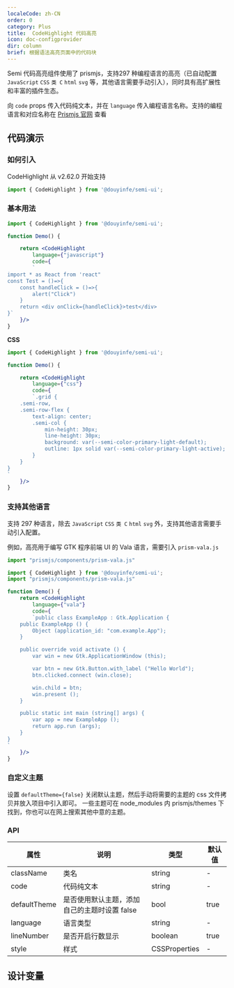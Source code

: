 ```yaml
---
localeCode: zh-CN
order: 0
category: Plus
title:  CodeHighlight 代码高亮
icon: doc-configprovider
dir: column
brief: 根据语法高亮页面中的代码块
---
```


Semi 代码高亮组件使用了 prismjs，支持297 种编程语言的高亮（已自动配置 `JavaScript` `CSS` `类 C` `html` `svg` 等，其他语言需要手动引入），同时具有高扩展性和丰富的插件生态。

向 `code` props 传入代码纯文本，并在 `language` 传入编程语言名称。支持的编程语言和对应名称在 [Prismjs 官网](https://prismjs.com/#supported-languages) 查看


## 代码演示

### 如何引入

CodeHighlight 从 v2.62.0 开始支持

```jsx
import { CodeHighlight } from '@douyinfe/semi-ui';
```

### 基本用法

```jsx live=true dir=column
import { CodeHighlight } from '@douyinfe/semi-ui';

function Demo() {

    return <CodeHighlight
        language={"javascript"} 
        code={
        `
import * as React from 'react"
const Test = ()=>{
    const handleClick = ()=>{
        alert("Click")
    }
    return <div onClick={handleClick}>test</div>
}`
    }/>
}

```

**CSS**

```jsx live=true dir=column
import { CodeHighlight } from '@douyinfe/semi-ui';

function Demo() {

    return <CodeHighlight
        language={"css"} 
        code={
        `.grid {
    .semi-row,
    .semi-row-flex {
        text-align: center;
        .semi-col {
            min-height: 30px;
            line-height: 30px;
            background: var(--semi-color-primary-light-default);
            outline: 1px solid var(--semi-color-primary-light-active);
        }
    }
}
`
    }/>
}

```


### 支持其他语言

支持 297 种语言，除去 `JavaScript` `CSS` `类 C` `html` `svg` 外，支持其他语言需要手动引入配置。 


例如，高亮用于编写 GTK 程序前端 UI 的 Vala 语言，需要引入 `prism-vala.js` 

```javascript
import "prismjs/components/prism-vala.js"
```

```jsx live=true dir="column"
import { CodeHighlight } from '@douyinfe/semi-ui';
import "prismjs/components/prism-vala.js"

function Demo() {
    return <CodeHighlight
        language={"vala"} 
        code={
        `public class ExampleApp : Gtk.Application {
    public ExampleApp () {
        Object (application_id: "com.example.App");
    }

    public override void activate () {
        var win = new Gtk.ApplicationWindow (this);

        var btn = new Gtk.Button.with_label ("Hello World");
        btn.clicked.connect (win.close);

        win.child = btn;
        win.present ();
    }

    public static int main (string[] args) {
        var app = new ExampleApp ();
        return app.run (args);
    }
}
`
    }/>
}

```


### 自定义主题

设置 `defaultTheme={false}` 关闭默认主题，然后手动将需要的主题的 css 文件拷贝并放入项目中引入即可。
一些主题可在 node_modules 内 prismjs/themes 下找到，你也可以在网上搜索其他中意的主题。



### API

| 属性        | 说明                        | 类型     | 默认值  |
|-----------|---------------------------|--------|------|
| className | 类名                        | string | -    |
| code      | 代码纯文本                     | string | -    |
| defaultTheme | 是否使用默认主题，添加自己的主题时设置 false | bool | true |
| language  | 语言类型                      | string | -    |
|lineNumber | 是否开启行数显示                  | boolean | true |
| style | 样式                        | CSSProperties | -    |

## 设计变量

<DesignToken/>


